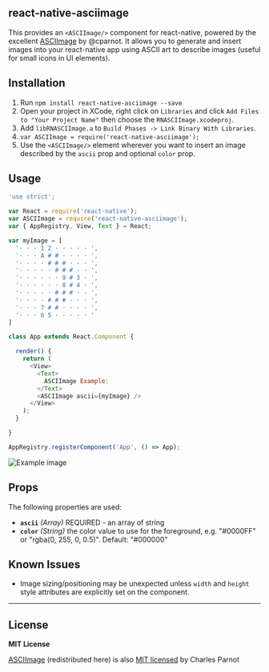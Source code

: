 ## react-native-asciimage

This provides an `<ASCIImage/>` component for react-native, powered by the excellent [ASCIImage](http://asciimage.org/) by @cparnot. It allows you to generate and insert images into your react-native app using ASCII art to describe images (useful for small icons in UI elements).

## Installation


1. Run `npm install react-native-asciimage --save`
2. Open your project in XCode, right click on `Libraries` and click `Add
   Files to "Your Project Name"` then choose the `RNASCIImage.xcodeproj`.
3. Add `libRNASCIImage.a` to `Build Phases -> Link Binary With Libraries`.
3. `var ASCIImage = require('react-native-asciimage');`
4. Use the `<ASCIImage/>` element wherever you want to insert an image described by the `ascii` prop and optional `color` prop.

## Usage

```javascript
'use strict';

var React = require('react-native');
var ASCIImage = require('react-native-asciimage');
var { AppRegistry, View, Text } = React;

var myImage = [
  '· · · 1 2 · · · · · ',
  '· · · A # # · · · · ',
  '· · · · # # # · · · ',
  '· · · · · # # # · · ',
  '· · · · · · 9 # 3 · ',
  '· · · · · · 8 # 4 · ',
  '· · · · · # # # · · ',
  '· · · · # # # · · · ',
  '· · · 7 # # · · · · ',
  '· · · 6 5 · · · · · '
]

class App extends React.Component {

  render() {
    return (
      <View>
        <Text>
          ASCIImage Example:
        </Text>
        <ASCIImage ascii={myImage} />
      </View>
    );
  }

}

AppRegistry.registerComponent('App', () => App);
```
![Example image](https://raw.githubusercontent.com/turley/react-native-asciimage/master/example.png)


## Props

The following properties are used:

- **`ascii`** _(Array)_ REQUIRED - an array of string
- **`color`** _(String)_ the color value to use for the foreground, e.g. "#0000FF" or "rgba(0, 255, 0, 0.5)". Default: "#000000"

## Known Issues

- Image sizing/positioning may be unexpected unless `width` and `height` style attributes are explicitly set on the component.

---
## License

**MIT License**

[ASCIImage](https://github.com/cparnot/ASCIImage) (redistributed here) is also [MIT licensed](https://github.com/cparnot/ASCIImage/blob/master/LICENSE) by Charles Parnot
